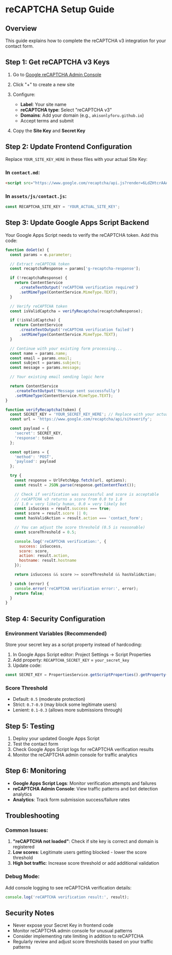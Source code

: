 # reCAPTCHA Setup Guide

## Overview
This guide explains how to complete the reCAPTCHA v3 integration for your contact form.

## Step 1: Get reCAPTCHA v3 Keys

1. Go to [Google reCAPTCHA Admin Console](https://www.google.com/recaptcha/admin)
2. Click "+" to create a new site
3. Configure:
   - **Label**: Your site name
   - **reCAPTCHA type**: Select "reCAPTCHA v3"
   - **Domains**: Add your domain (e.g., `akisonlyforu.github.io`)
   - Accept terms and submit

4. Copy the **Site Key** and **Secret Key**

## Step 2: Update Frontend Configuration

Replace `YOUR_SITE_KEY_HERE` in these files with your actual Site Key:

### In `contact.md`:
```html
<script src="https://www.google.com/recaptcha/api.js?render=6LdZHtcrAAAAAJmF3TOHhFZ3pXruQj1qPzXReK-N"></script>
```

### In `assets/js/contact.js`:
```javascript
const RECAPTCHA_SITE_KEY = 'YOUR_ACTUAL_SITE_KEY';
```

## Step 3: Update Google Apps Script Backend

Your Google Apps Script needs to verify the reCAPTCHA token. Add this code:

```javascript
function doGet(e) {
  const params = e.parameter;

  // Extract reCAPTCHA token
  const recaptchaResponse = params['g-recaptcha-response'];

  if (!recaptchaResponse) {
    return ContentService
      .createTextOutput('reCAPTCHA verification required')
      .setMimeType(ContentService.MimeType.TEXT);
  }

  // Verify reCAPTCHA token
  const isValidCaptcha = verifyRecaptcha(recaptchaResponse);

  if (!isValidCaptcha) {
    return ContentService
      .createTextOutput('reCAPTCHA verification failed')
      .setMimeType(ContentService.MimeType.TEXT);
  }

  // Continue with your existing form processing...
  const name = params.name;
  const email = params.email;
  const subject = params.subject;
  const message = params.message;

  // Your existing email sending logic here

  return ContentService
    .createTextOutput('Message sent successfully')
    .setMimeType(ContentService.MimeType.TEXT);
}

function verifyRecaptcha(token) {
  const SECRET_KEY = 'YOUR_SECRET_KEY_HERE'; // Replace with your actual secret key
  const url = 'https://www.google.com/recaptcha/api/siteverify';

  const payload = {
    'secret': SECRET_KEY,
    'response': token
  };

  const options = {
    'method': 'POST',
    'payload': payload
  };

  try {
    const response = UrlFetchApp.fetch(url, options);
    const result = JSON.parse(response.getContentText());

    // Check if verification was successful and score is acceptable
    // reCAPTCHA v3 returns a score from 0.0 to 1.0
    // 1.0 = very likely human, 0.0 = very likely bot
    const isSuccess = result.success === true;
    const score = result.score || 0;
    const hasValidAction = result.action === 'contact_form';

    // You can adjust the score threshold (0.5 is reasonable)
    const scoreThreshold = 0.5;

    console.log('reCAPTCHA verification:', {
      success: isSuccess,
      score: score,
      action: result.action,
      hostname: result.hostname
    });

    return isSuccess && score >= scoreThreshold && hasValidAction;

  } catch (error) {
    console.error('reCAPTCHA verification error:', error);
    return false;
  }
}
```

## Step 4: Security Configuration

### Environment Variables (Recommended)
Store your secret key as a script property instead of hardcoding:

1. In Google Apps Script editor: Project Settings → Script Properties
2. Add property: `RECAPTCHA_SECRET_KEY` = `your_secret_key`
3. Update code:
```javascript
const SECRET_KEY = PropertiesService.getScriptProperties().getProperty('RECAPTCHA_SECRET_KEY');
```

### Score Threshold
- Default: `0.5` (moderate protection)
- Strict: `0.7-0.9` (may block some legitimate users)
- Lenient: `0.1-0.3` (allows more submissions through)

## Step 5: Testing

1. Deploy your updated Google Apps Script
2. Test the contact form
3. Check Google Apps Script logs for reCAPTCHA verification results
4. Monitor the reCAPTCHA admin console for traffic analytics

## Step 6: Monitoring

- **Google Apps Script Logs**: Monitor verification attempts and failures
- **reCAPTCHA Admin Console**: View traffic patterns and bot detection analytics
- **Analytics**: Track form submission success/failure rates

## Troubleshooting

### Common Issues:
1. **"reCAPTCHA not loaded"**: Check if site key is correct and domain is registered
2. **Low scores**: Legitimate users getting blocked - lower the score threshold
3. **High bot traffic**: Increase score threshold or add additional validation

### Debug Mode:
Add console logging to see reCAPTCHA verification details:
```javascript
console.log('reCAPTCHA verification result:', result);
```

## Security Notes

- Never expose your Secret Key in frontend code
- Monitor reCAPTCHA admin console for unusual patterns
- Consider implementing rate limiting in addition to reCAPTCHA
- Regularly review and adjust score thresholds based on your traffic patterns